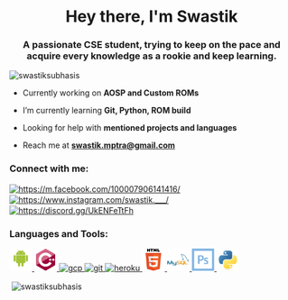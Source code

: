 <h1 align="center">Hey there, I'm Swastik</h1>
<h3 align="center">A passionate CSE student, trying to keep on the pace and acquire every knowledge as a rookie and keep learning.</h3>

<p align="left"> <img src="https://komarev.com/ghpvc/?username=swastiksubhasis&label=Profile%20views&color=1f14b5&style=flat-square" alt="swastiksubhasis" /> </p>

- Currently working on **AOSP and Custom ROMs**

- I’m currently learning **Git, Python, ROM build**

- Looking for help with **mentioned projects and languages**

- Reach me at **swastik.mptra@gmail.com**

<h3 align="left">Connect with me:</h3>
<p align="left">
<a href="https://fb.com/https://m.facebook.com/100007906141416/" target="blank"><img align="center" src="https://raw.githubusercontent.com/rahuldkjain/github-profile-readme-generator/master/src/images/icons/Social/facebook.svg" alt="https://m.facebook.com/100007906141416/" height="30" width="40" /></a>
<a href="https://instagram.com/https://www.instagram.com/swastik.___/" target="blank"><img align="center" src="https://raw.githubusercontent.com/rahuldkjain/github-profile-readme-generator/master/src/images/icons/Social/instagram.svg" alt="https://www.instagram.com/swastik.___/" height="30" width="40" /></a>
<a href="https://discord.gg/https://discord.gg/UkENFeTtFh" target="blank"><img align="center" src="https://raw.githubusercontent.com/rahuldkjain/github-profile-readme-generator/master/src/images/icons/Social/discord.svg" alt="https://discord.gg/UkENFeTtFh" height="30" width="40" /></a>
</p>

<h3 align="left">Languages and Tools:</h3>
<p align="left"> <a href="https://developer.android.com" target="_blank"> <img src="https://raw.githubusercontent.com/devicons/devicon/master/icons/android/android-original-wordmark.svg" alt="android" width="40" height="40"/> </a> <a href="https://www.w3schools.com/cpp/" target="_blank"> <img src="https://raw.githubusercontent.com/devicons/devicon/master/icons/cplusplus/cplusplus-original.svg" alt="cplusplus" width="40" height="40"/> </a> <a href="https://cloud.google.com" target="_blank"> <img src="https://www.vectorlogo.zone/logos/google_cloud/google_cloud-icon.svg" alt="gcp" width="40" height="40"/> </a> <a href="https://git-scm.com/" target="_blank"> <img src="https://www.vectorlogo.zone/logos/git-scm/git-scm-icon.svg" alt="git" width="40" height="40"/> </a> <a href="https://heroku.com" target="_blank"> <img src="https://www.vectorlogo.zone/logos/heroku/heroku-icon.svg" alt="heroku" width="40" height="40"/> </a> <a href="https://www.w3.org/html/" target="_blank"> <img src="https://raw.githubusercontent.com/devicons/devicon/master/icons/html5/html5-original-wordmark.svg" alt="html5" width="40" height="40"/> </a> <a href="https://www.mysql.com/" target="_blank"> <img src="https://raw.githubusercontent.com/devicons/devicon/master/icons/mysql/mysql-original-wordmark.svg" alt="mysql" width="40" height="40"/> </a> <a href="https://www.photoshop.com/en" target="_blank"> <img src="https://raw.githubusercontent.com/devicons/devicon/master/icons/photoshop/photoshop-line.svg" alt="photoshop" width="40" height="40"/> </a> <a href="https://www.python.org" target="_blank"> <img src="https://raw.githubusercontent.com/devicons/devicon/master/icons/python/python-original.svg" alt="python" width="40" height="40"/> </a> </p>

<p>&nbsp;<img align="center" src="https://github-readme-stats.vercel.app/api?username=swastiksubhasis&show_icons=true&theme=dark&title_color=38c7ff&text_color=ffffff&bg_color=000000&hide_border=true&locale=en" alt="swastiksubhasis" /></p>
